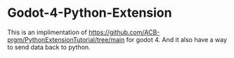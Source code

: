 # Godot-4-Python-Extension

This is an implimentation of https://github.com/ACB-prgm/PythonExtensionTutorial/tree/main for godot 4. And it also have a way to send data back to python.
